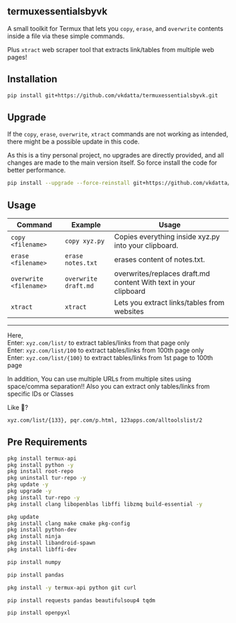 ## termuxessentialsbyvk

A small toolkit for Termux that lets you ```copy```, ```erase```, and ```overwrite``` contents inside a file via these simple commands. 

Plus ```xtract``` web scraper tool that extracts link/tables from multiple web pages!

## Installation

```bash
pip install git+https://github.com/vkdatta/termuxessentialsbyvk.git
```

## Upgrade

If the ```copy```, ```erase```, ```overwrite```, ```xtract``` commands are not working as intended, there might be a possible update in this code. 

As this is a tiny personal project, no upgrades are directly provided, and all changes are made to the main version itself. So force install the code for better performance. 

```bash
pip install --upgrade --force-reinstall git+https://github.com/vkdatta/termuxessentialsbyvk.git
```

## Usage

| Command | Example | Usage |
| --- | --- | --- |
| ```copy <filename>``` | ```copy xyz.py``` | Copies everything inside xyz.py into your clipboard. |
| ```erase <filename>``` | ```erase notes.txt``` | erases content of notes.txt. |
| ```overwrite <filename>``` | ```overwrite draft.md``` | overwrites/replaces draft.md content With text in your clipboard |
| ```xtract``` | ```xtract``` | Lets you extract links/tables from websites |

____

Here,  
Enter: ```xyz.com/list/``` to extract tables/links from that page only  
Enter: ```xyz.com/list/100``` to extract tables/links from 100th page only  
Enter: ```xyz.com/list/{100}``` to extract tables/links from 1st page to 100th page  

In addition, You can use multiple URLs from multiple sites using space/comma separation!! Also you can extract only tables/links from specific IDs or Classes

Like 🤔?

```bash
xyz.com/list/{133}, pqr.com/p.html, 123apps.com/alltoolslist/2
```

## Pre Requirements

```bash
pkg install termux-api
pkg install python -y
pkg install root-repo
pkg uninstall tur-repo -y
pkg update -y
pkg upgrade -y
pkg install tur-repo -y
pkg install clang libopenblas libffi libzmq build-essential -y
```
```bash
pkg update
pkg install clang make cmake pkg-config
pkg install python-dev
pkg install ninja
pkg install libandroid-spawn
pkg install libffi-dev
```
```bash
pip install numpy
```
```bash
pip install pandas
```
```bash
pkg install -y termux-api python git curl
```
```bash
pip install requests pandas beautifulsoup4 tqdm 
```
```bash
pip install openpyxl 
```
